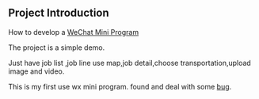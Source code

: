 ## Project Introduction
How to develop  a [WeChat Mini Program](https://developers.weixin.qq.com/miniprogram/dev/index.html?t=19010215) 

The project is a simple demo. 

Just have job list ,job line use map,job detail,choose transportation,upload image and video.

This is my first use wx mini program. found and deal with some [bug](https://github.com/lewisYe/front-end-engineer/issues/26).
  
